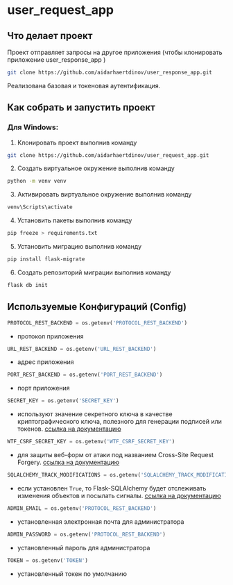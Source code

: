 # user_request_app


## Что делает проект

Проект отправляет запросы на другое приложения (чтобы клонировать приложение user_response_app
)

```Bash 
git clone https://github.com/aidarhaertdinov/user_response_app.git
```
Реализована базовая и токеновая аутентификация.

## Как собрать и запустить проект

### Для Windows:

1. Клонировать проект выполнив команду
```Bash 
git clone https://github.com/aidarhaertdinov/user_request_app.git
```
2. Создать виртуальное окружение выполнив команду 
```Bash
python -m venv venv
``` 
3. Активировать виртуальное окружение выполнив команду
```Bash
venv\Scripts\activate
```  
4. Установить пакеты выполнив команду 
```Bash
pip freeze > requirements.txt
```
5. Установить миграцию выполнив команду 
```Bash
pip install flask-migrate
``` 
6. Создать репозиторий миграции выполнив команду 
```Bash
flask db init
``` 

## Используемые Конфигураций (Config)

```Python
PROTOCOL_REST_BACKEND = os.getenv('PROTOCOL_REST_BACKEND')
```
- протокол приложения

```Python
URL_REST_BACKEND = os.getenv('URL_REST_BACKEND')
```
- адрес приложения

```Python
PORT_REST_BACKEND = os.getenv('PORT_REST_BACKEND')
```
- порт приложения

```Python
SECRET_KEY = os.getenv('SECRET_KEY')
```
- используют значение секретного ключа в качестве криптографического ключа, полезного для генерации подписей или токенов. [ссылка на документацию](https://explore-flask.readthedocs.io/en/latest/configuration.html)

```Python
WTF_CSRF_SECRET_KEY = os.getenv('WTF_CSRF_SECRET_KEY')
```
- для защиты веб-форм от атаки под названием Cross-Site Request Forgery. [ссылка на документацию](https://flask-wtf.readthedocs.io/en/0.15.x/config/)

```Python
SQLALCHEMY_TRACK_MODIFICATIONS = os.getenv('SQLALCHEMY_TRACK_MODIFICATIONS')
```
- если установлен  `True`, то Flask-SQLAlchemy будет отслеживать изменения объектов и посылать сигналы. [ссылка на документацию](https://flask-sqlalchemy-russian.readthedocs.io/ru/latest/config.html)

```Python
ADMIN_EMAIL = os.getenv('PROTOCOL_REST_BACKEND')
```
- установленная электронная почта для администратора

```Python
ADMIN_PASSWORD = os.getenv('PROTOCOL_REST_BACKEND')
```
- установленный пароль для администратора

```Python
TOKEN = os.getenv('TOKEN')
```
- установленный токен по умолчанию 


